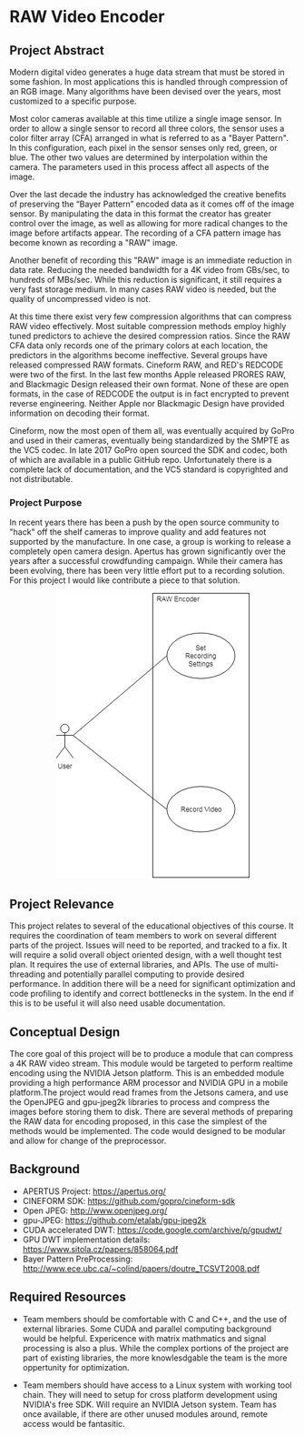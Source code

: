 # RAW Video Encoder

## Project Abstract
Modern digital video generates a huge data stream that must be stored in some fashion. In most applications this is handled through compression of an RGB image. Many algorithms have been devised over the years, most customized to a specific purpose.

Most color cameras available at this time utilize a single image sensor. In order to allow a single sensor to record all three colors, the sensor uses a color filter array (CFA) arranged in what is referred to as a "Bayer Pattern". In this configuration, each pixel in the sensor senses only red, green, or blue. The other two values are determined by interpolation within the camera. The parameters used in this process affect all aspects of the image.

Over the last decade the industry has acknowledged the creative benefits of preserving the “Bayer Pattern” encoded data as it comes off of the image sensor. By manipulating the data in this format the creator has greater control over the image, as well as allowing for more radical changes to the image before artifacts appear. The recording of a CFA pattern image has become known as recording a "RAW" image. 

Another benefit of recording this "RAW" image is an immediate reduction in data rate. Reducing the needed bandwidth for a 4K video from GBs/sec, to hundreds of MBs/sec. While this reduction is significant, it still requires a very fast storage medium. In many cases RAW video is needed, but the quality of uncompressed video is not. 

At this time there exist very few compression algorithms that can compress RAW video effectively. Most suitable compression methods employ highly tuned predictors to achieve the desired compression ratios. Since the RAW CFA data only records one of the primary colors at each location, the predictors in the algorithms become ineffective. Several groups have released compressed RAW formats. Cineform RAW, and RED's REDCODE were two of the first. In the last few months Apple released PRORES RAW, and Blackmagic Design released their own format. None of these are open formats, in the case of REDCODE the output is in fact encrypted to prevent reverse engineering. Neither Apple nor Blackmagic Design have provided information on decoding their format.

Cineform, now the most open of them all, was eventually acquired by GoPro and used in their cameras, eventually being standardized by the SMPTE as the VC5 codec. In late 2017 GoPro open sourced the SDK and codec, both of which are available in a public GitHub repo. Unfortunately there is a complete lack of documentation, and the VC5 standard is copyrighted and not distributable. 

### Project Purpose

In recent years there has been a push by the open source community to "hack" off the shelf cameras to improve quality and add features not supported by the manufacture. In one case, a group is working to release a completely open camera design. Apertus has grown significantly over the years after a successful crowdfunding campaign. While their camera has been evolving, there has been very little effort put to a recording solution. For this project I would like contribute a piece to that solution.




<span style="display:block;text-align:center">![Use Case Image](GregGriffith_RAWVideoEncoder.png)</span>

## Project Relevance
This project relates to several of the educational objectives of this course. It requires the coordination of team members to work on several different parts of the project. Issues will need to be reported, and tracked to a fix. It will require a solid overall object oriented design, with a well thought test plan. It requires the use of external libraries, and APIs. The use of multi-threading and potentially parallel computing to provide desired performance. In addition there will be a need for significant optimization and code profiling to identify and correct bottlenecks in the system. In the end if this is to be useful it will also need usable documentation.
 

## Conceptual Design
The core goal of this project will be to produce a module that can compress a 4K RAW video stream. This module would be targeted to perform realtime encoding using the NVIDIA Jetson platform. This is an embedded module providing a high performance ARM processor and NVIDIA GPU in a mobile platform.The project would read frames from the Jetsons camera, and use the OpenJPEG and gpu-jpeg2k libraries to process and compress the images before storing them to disk. There are several methods of preparing the RAW data for encoding proposed, in this case the simplest of the methods would be implemented. The code would designed to be modular and allow for change of the preprocessor.

## Background

* APERTUS Project: https://apertus.org/
* CINEFORM SDK: https://github.com/gopro/cineform-sdk
* Open JPEG: http://www.openjpeg.org/
* gpu-JPEG: https://github.com/etalab/gpu-jpeg2k
* CUDA accelerated DWT: https://code.google.com/archive/p/gpudwt/
* GPU DWT implementation details: https://www.sitola.cz/papers/858064.pdf
* Bayer Pattern PreProcessing: http://www.ece.ubc.ca/~colind/papers/doutre_TCSVT2008.pdf

## Required Resources
- Team members should be comfortable with C and C++, and the use of external libraries. Some CUDA and parallel computing background would be helpful. Expericence with matrix mathmatics and signal processing is also a plus.
While the complex portions of the project are part of existing libraries, the more knowlesdgable the team is the more oppertunity for optimization. 


- Team members should have access to a Linux system with working tool chain. They will need to setup for cross platform development using NVIDIA's free SDK. Will require an NVIDIA Jetson system. Team has once available, if there are other unused modules around, remote access would be fantasitic. 
